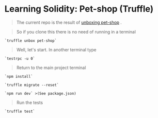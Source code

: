 # Learning Solidity: Pet-shop (Truffle)

>The current repo is the result of [unboxing pet-shop](http://truffleframework.com/boxes/pet-shop) .

>So if you clone this there is no need of running in a terminal

    `truffle unbox pet-shop`

>Well, let's start. In another terminal type

    `testrpc -u 0`

>Return to the main project terminal

    `npm install`

    `truffle migrate --reset`

    `npm run dev` >(See package.json)

>Run the tests

    `truffle test`
